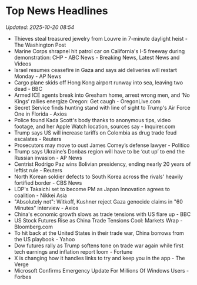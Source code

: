 # Top News Headlines

_Updated: 2025-10-20 08:54_

- Thieves steal treasured jewelry from Louvre in 7-minute daylight heist - The Washington Post
- Marine Corps shrapnel hit patrol car on California's I-5 freeway during demonstration: CHP - ABC News - Breaking News, Latest News and Videos
- Israel resumes ceasefire in Gaza and says aid deliveries will restart Monday - AP News
- Cargo plane skids off Hong Kong airport runway into sea, leaving two dead - BBC
- Armed ICE agents break into Gresham home, arrest wrong men, and ‘No Kings’ rallies energize Oregon: Get caugh - OregonLive.com
- Secret Service finds hunting stand with line of sight to Trump's Air Force One in Florida - Axios
- Police found Kada Scott's body thanks to anonymous tips, video footage, and her Apple Watch location, sources say - Inquirer.com
- Trump says US will increase tariffs on Colombia as drug trade feud escalates - Reuters
- Prosecutors may move to oust James Comey’s defense lawyer - Politico
- Trump says Ukraine’s Donbas region will have to be ‘cut up’ to end the Russian invasion - AP News
- Centrist Rodrigo Paz wins Bolivian presidency, ending nearly 20 years of leftist rule - Reuters
- North Korean soldier defects to South Korea across the rivals' heavily fortified border - CBS News
- LDP's Takaichi set to become PM as Japan Innovation agrees to coalition - Nikkei Asia
- "Absolutely not": Witkoff, Kushner reject Gaza genocide claims in "60 Minutes" interview - Axios
- China's economic growth slows as trade tensions with US flare up - BBC
- US Stock Futures Rise as China Trade Tensions Cool: Markets Wrap - Bloomberg.com
- To hit back at the United States in their trade war, China borrows from the US playbook - Yahoo
- Dow futures rally as Trump softens tone on trade war again while first tech earnings and inflation report loom - Fortune
- X is changing how it handles links to try and keep you in the app - The Verge
- Microsoft Confirms Emergency Update For Millions Of Windows Users - Forbes